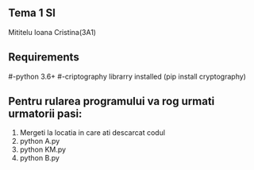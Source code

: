 ## Tema 1 SI 
Mititelu Ioana Cristina(3A1)

## Requirements 
#-python 3.6+
#-criptography librarry installed (pip install cryptography) 

## Pentru rularea programului va rog urmati urmatorii pasi:
1. Mergeti la locatia in care ati descarcat codul
2. python A.py
3. python KM.py
4. python B.py
